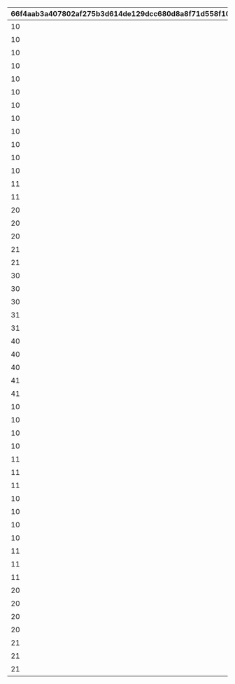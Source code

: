 |66f4aab3a407802af275b3d614de129dcc680d8a8f71d558f1082a9f95b2b815|38a146bb2a3baef126beaaf64816016ca5b609178a4e6194fb054feeab038f44|d7cfe666b8c9e0668fad69ad94b1c863169ae30728bd95d31cb40aafa27da496|4869a42452f7f657a07ecabb1abc1a18b9eb0033f0788897a278923aa82bbb7e|abc8963da08304602fddd98023bbdffe0126cf82ae0b1a0b0ad46e38a0cca445|c5925af2c873b690f291aaa0aa158cbaf35bd035e453cbbdbde8df0a34c681ee|39118badcddbe95ca620b6daf8bfb7f12ae475b51bc320480d9590d69525f6be|260f5c388080f3783947e55f6723b7bfc06ecb510cc25c8fd0506566b3a3416f|2d2b3d263a5e9e33c48096a8587a10fb2d7fd0c0e306749a3dafc81ca715e9f2|53c6997b46cd5f5ce1c968aeb5ebd793a8114024c0c57d4bd8f1503a75707f74|bb1f8b698fc1a8cacde2bc04a4cbf834ecaf78786107f23f3cb19b67842f487f|d985df7894729aa3b81ace343bab9aee198ad130204a509c2f8be750733df9bd|
| --- | --- | --- | --- | --- | --- | --- | --- | --- | --- | --- | --- |
|10|1回バトルしよう|2022/12/16 12:00:00|31000101|1|1000|2022/12/23 11:59:59|0|31000101|0|3|7003|
|10|5回バトルしよう|2022/12/16 12:00:00|31000102|5|1000|2022/12/23 11:59:59|0|31000102|0|3|7003|
|10|10回バトルしよう|2022/12/16 12:00:00|31000103|10|1000|2022/12/23 11:59:59|0|31000103|0|3|7003|
|10|15回バトルしよう|2022/12/16 12:00:00|31000104|15|1000|2022/12/23 11:59:59|0|31000104|0|3|7003|
|10|20回バトルしよう|2022/12/16 12:00:00|31000105|20|1000|2022/12/23 11:59:59|0|31000105|0|3|7003|
|10|25回バトルしよう|2022/12/16 12:00:00|31000106|25|1000|2022/12/23 11:59:59|0|31000106|0|3|7003|
|10|30回バトルしよう|2022/12/16 12:00:00|31000107|30|1000|2022/12/23 11:59:59|0|31000107|0|3|7003|
|10|35回バトルしよう|2022/12/16 12:00:00|31000108|35|1000|2022/12/23 11:59:59|0|31000108|0|3|7003|
|10|40回バトルしよう|2022/12/16 12:00:00|31000109|40|1000|2022/12/23 11:59:59|0|31000109|0|3|7003|
|10|黒の王ジャバウォックに累積500万ダメージ与えよう|2022/12/16 12:00:00|31001101|5000000|1001|2022/12/23 11:59:59|3001|31001101|0|3|7004|
|10|黒の王ジャバウォックに累積750万ダメージ与えよう|2022/12/16 12:00:00|31001102|7500000|1001|2022/12/23 11:59:59|3001|31001102|0|3|7004|
|10|黒の王ジャバウォックに累積1000万ダメージ与えよう|2022/12/16 12:00:00|31001103|10000000|1001|2022/12/23 11:59:59|3001|31001103|0|3|7004|
|11|黒の王ジャバウォックに1度のバトルで250万ダメージ与えよう|2022/12/16 12:00:00|31001111|1|1001|2022/12/23 11:59:59|3001|31001111|2500000|3|7005|
|11|黒の王ジャバウォックに1度のバトルで500万ダメージ与えよう|2022/12/16 12:00:00|31001112|1|1001|2022/12/23 11:59:59|3001|31001112|5000000|3|7005|
|20|暴走のイノセントボウに累積500万ダメージ与えよう|2022/12/16 12:00:00|31001201|5000000|1001|2022/12/23 11:59:59|3002|31001201|0|3|7004|
|20|暴走のイノセントボウに累積750万ダメージ与えよう|2022/12/16 12:00:00|31001202|7500000|1001|2022/12/23 11:59:59|3002|31001202|0|3|7004|
|20|暴走のイノセントボウに累積1000万ダメージ与えよう|2022/12/16 12:00:00|31001203|10000000|1001|2022/12/23 11:59:59|3002|31001203|0|3|7004|
|21|暴走のイノセントボウに1度のバトルで250万ダメージ与えよう|2022/12/16 12:00:00|31001211|1|1001|2022/12/23 11:59:59|3002|31001211|2500000|3|7005|
|21|暴走のイノセントボウに1度のバトルで500万ダメージ与えよう|2022/12/16 12:00:00|31001212|1|1001|2022/12/23 11:59:59|3002|31001212|5000000|3|7005|
|30|ファントムバロンに累積500万ダメージ与えよう|2022/12/16 12:00:00|31001301|5000000|1001|2022/12/23 11:59:59|3003|31001301|0|3|7004|
|30|ファントムバロンに累積750万ダメージ与えよう|2022/12/16 12:00:00|31001302|7500000|1001|2022/12/23 11:59:59|3003|31001302|0|3|7004|
|30|ファントムバロンに累積1000万ダメージ与えよう|2022/12/16 12:00:00|31001303|10000000|1001|2022/12/23 11:59:59|3003|31001303|0|3|7004|
|31|ファントムバロンに1度のバトルで250万ダメージ与えよう|2022/12/16 12:00:00|31001311|1|1001|2022/12/23 11:59:59|3003|31001311|2500000|3|7005|
|31|ファントムバロンに1度のバトルで500万ダメージ与えよう|2022/12/16 12:00:00|31001312|1|1001|2022/12/23 11:59:59|3003|31001312|5000000|3|7005|
|40|テンタパスに累積500万ダメージ与えよう|2022/12/16 12:00:00|31001401|5000000|1001|2022/12/23 11:59:59|3004|31001401|0|3|7004|
|40|テンタパスに累積750万ダメージ与えよう|2022/12/16 12:00:00|31001402|7500000|1001|2022/12/23 11:59:59|3004|31001402|0|3|7004|
|40|テンタパスに累積1000万ダメージ与えよう|2022/12/16 12:00:00|31001403|10000000|1001|2022/12/23 11:59:59|3004|31001403|0|3|7004|
|41|テンタパスに1度のバトルで250万ダメージ与えよう|2022/12/16 12:00:00|31001411|1|1001|2022/12/23 11:59:59|3004|31001411|2500000|3|7005|
|41|テンタパスに1度のバトルで500万ダメージ与えよう|2022/12/16 12:00:00|31001412|1|1001|2022/12/23 11:59:59|3004|31001412|5000000|3|7005|
|10|ゴウシンに累積500万ダメージ与えよう|2022/12/16 12:00:00|31002101|5000000|1002|2022/12/23 11:59:59|3005|31002101|0|3|7004|
|10|ゴウシンに累積750万ダメージ与えよう|2022/12/16 12:00:00|31002102|7500000|1002|2022/12/23 11:59:59|3005|31002102|0|3|7004|
|10|ゴウシンに累積1000万ダメージ与えよう|2022/12/16 12:00:00|31002103|10000000|1002|2022/12/23 11:59:59|3005|31002103|0|3|7004|
|10|ゴウシンに累積1億1000万ダメージ与えよう|2022/12/16 12:00:00|31002104|110000000|1002|2022/12/23 11:59:59|3005|31002104|0|3|7004|
|11|ゴウシンに1度のバトルで250万ダメージ与えよう|2022/12/16 12:00:00|31002111|1|1002|2022/12/23 11:59:59|3005|31002111|2500000|3|7005|
|11|ゴウシンに1度のバトルで500万ダメージ与えよう|2022/12/16 12:00:00|31002112|1|1002|2022/12/23 11:59:59|3005|31002112|5000000|3|7005|
|11|ゴウシンに1度のバトルで2200万ダメージ与えよう|2022/12/16 12:00:00|31002113|1|1002|2022/12/23 11:59:59|3005|31002113|22000000|3|7005|
|10|アルマ＆オラムに累積500万ダメージ与えよう|2022/12/16 12:00:00|31003101|5000000|1003|2022/12/23 11:59:59|3006|31003101|0|3|7004|
|10|アルマ＆オラムに累積750万ダメージ与えよう|2022/12/16 12:00:00|31003102|7500000|1003|2022/12/23 11:59:59|3006|31003102|0|3|7004|
|10|アルマ＆オラムに累積1000万ダメージ与えよう|2022/12/16 12:00:00|31003103|10000000|1003|2022/12/23 11:59:59|3006|31003103|0|3|7004|
|10|アルマ＆オラムに累積1億ダメージ与えよう|2022/12/16 12:00:00|31003104|100000000|1003|2022/12/23 11:59:59|3006|31003104|0|3|7004|
|11|アルマ＆オラムに1度のバトルで250万ダメージ与えよう|2022/12/16 12:00:00|31003111|1|1003|2022/12/23 11:59:59|3006|31003111|2500000|3|7005|
|11|アルマ＆オラムに1度のバトルで500万ダメージ与えよう|2022/12/16 12:00:00|31003112|1|1003|2022/12/23 11:59:59|3006|31003112|5000000|3|7005|
|11|アルマ＆オラムに1度のバトルで2000万ダメージ与えよう|2022/12/16 12:00:00|31003113|1|1003|2022/12/23 11:59:59|3006|31003113|20000000|3|7005|
|20|なかよしX＆名もなき芸術に累積500万ダメージ与えよう|2022/12/16 12:00:00|31003201|5000000|1003|2022/12/23 11:59:59|3007|31003201|0|3|7004|
|20|なかよしX＆名もなき芸術に累積750万ダメージ与えよう|2022/12/16 12:00:00|31003202|7500000|1003|2022/12/23 11:59:59|3007|31003202|0|3|7004|
|20|なかよしX＆名もなき芸術に累積1000万ダメージ与えよう|2022/12/16 12:00:00|31003203|10000000|1003|2022/12/23 11:59:59|3007|31003203|0|3|7004|
|20|なかよしX＆名もなき芸術に累積1億2000万ダメージ与えよう|2022/12/16 12:00:00|31003204|120000000|1003|2022/12/23 11:59:59|3007|31003204|0|3|7004|
|21|なかよしX＆名もなき芸術に1度のバトルで250万ダメージ与えよう|2022/12/16 12:00:00|31003211|1|1003|2022/12/23 11:59:59|3007|31003211|2500000|3|7005|
|21|なかよしX＆名もなき芸術に1度のバトルで500万ダメージ与えよう|2022/12/16 12:00:00|31003212|1|1003|2022/12/23 11:59:59|3007|31003212|5000000|3|7005|
|21|なかよしX＆名もなき芸術に1度のバトルで2400万ダメージ与えよう|2022/12/16 12:00:00|31003213|1|1003|2022/12/23 11:59:59|3007|31003213|24000000|3|7005|